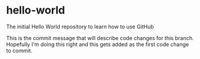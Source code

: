 # hello-world
The initial Hello World repository to learn how to use GitHub

This is the commit message that will describe code changes for this branch.   Hopefully I'm doing this right and this gets added as the first code change to commit.  
